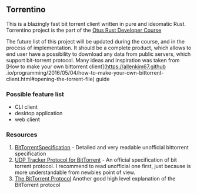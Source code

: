 ## Torrentino

This is a blazingly fast bit torrent client written in pure and ideomatic Rust. Torrentino project
is the part of the [Otus Rust Developer Course](https://otus.ru/lessons/rust-developer/)

The future list of this project will be updated during the course, and in the process of
implementation. It should be a complete product, which allows to end user have a possibility
to download any data from public servers, which support bit-torrent protocol. Many ideas and
inspiration was taken from [How to make your own bittorrent client](https://allenkim67.github
.io/programming/2016/05/04/how-to-make-your-own-bittorrent-client.html#opening-the-torrent-file) guide


### Possible feature list
- CLI client
- desktop application
- web client

### Resources
1. [BitTorrentSpecification](https://wiki.theory.org/BitTorrentSpecification) - Detailed and very readable unofficial
bittorrent specification
1. [UDP Tracker Protocol for BitTorrent](http://www.bittorrent.org/beps/bep_0015.html) - An official specification of
bit torrent protocol. I recommend to read unofficial one first, just because is more understandable from newbies
point of view.
1. [The BitTorrent Protocol](https://www.morehawes.co.uk/old-guides/the-bittorrent-protocol) Another good high level explanation of the BitTorrent protocol
